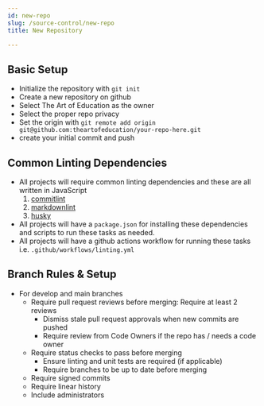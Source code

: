 ```yaml
---
id: new-repo
slug: /source-control/new-repo
title: New Repository

---
```


## Basic Setup

* Initialize the repository with `git init`
* Create a new repository on github
* Select The Art of Education as the owner
* Select the proper repo privacy
* Set the origin with `git remote add origin git@github.com:theartofeducation/your-repo-here.git`
* create your initial commit and push

## Common Linting Dependencies

* All projects will require common linting dependencies and these are all written in JavaScript
    1. [commitlint](https://github.com/conventional-changelog/commitlint)
    1. [markdownlint](https://github.com/DavidAnson/markdownlint)
    1. [husky](https://github.com/typicode/husky)
* All projects will have a `package.json` for installing these dependencies and scripts to run these tasks as needed.
* All projects will have a github actions workflow for running these tasks i.e. `.github/workflows/linting.yml`

## Branch Rules & Setup

* For develop and main branches
    * Require pull request reviews before merging: Require at least 2 reviews
        * Dismiss stale pull request approvals when new commits are pushed
        * Require review from Code Owners if the repo has / needs a code owner
    * Require status checks to pass before merging
        * Ensure linting and unit tests are required (if applicable)
        * Require branches to be up to date before merging
    * Require signed commits
    * Require linear history
    * Include administrators
